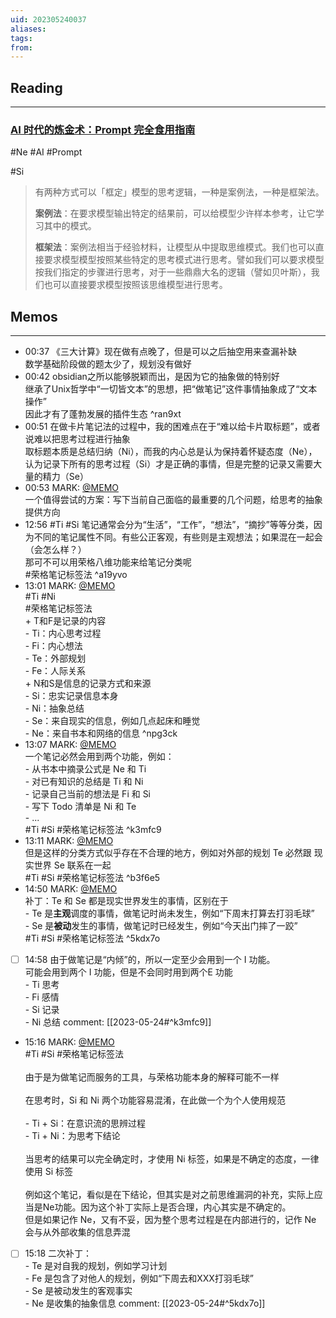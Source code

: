```yaml
---
uid: 202305240037
aliases: 
tags: 
from: 
---
```


## Reading
---

### [AI 时代的炼金术：Prompt 完全食用指南](https://sspai.com/post/79923)
#Ne #AI #Prompt

#Si 
> 有两种方式可以「框定」模型的思考逻辑，一种是案例法，一种是框架法。
> 
> **案例法**：在要求模型输出特定的结果前，可以给模型少许样本参考，让它学习其中的模式。
> 
> **框架法**：案例法相当于经验材料，让模型从中提取思维模式。我们也可以直接要求模型模型按照某些特定的思考模式进行思考。譬如我们可以要求模型按我们指定的步骤进行思考，对于一些鼎鼎大名的逻辑（譬如贝叶斯），我们也可以直接要求模型按照该思维模型进行思考。

## Memos
---

- 00:37 《三大计算》现在做有点晚了，但是可以之后抽空用来查漏补缺<br>数学基础阶段做的题太少了，规划没有做好
- 00:42 obsidian之所以能够脱颖而出，是因为它的抽象做的特别好<br>继承了Unix哲学中“一切皆文本”的思想，把“做笔记”这件事情抽象成了“文本操作”<br>因此才有了蓬勃发展的插件生态  ^ran9xt
- 00:51 在做卡片笔记法的过程中，我的困难点在于“难以给卡片取标题”，或者说难以把思考过程进行抽象<br>取标题本质是总结归纳（Ni），而我的内心总是认为保持着怀疑态度（Ne），认为记录下所有的思考过程（Si）才是正确的事情，但是完整的记录又需要大量的精力（Se）
- 00:53 MARK: [@MEMO](2023052400510012)<br>一个值得尝试的方案：写下当前自己面临的最重要的几个问题，给思考的抽象提供方向
- 12:56 #Ti #Si 笔记通常会分为“生活”，“工作”，“想法”，“摘抄”等等分类，因为不同的笔记属性不同。有些公正客观，有些则是主观想法；如果混在一起会（会怎么样？）<br>那可不可以用荣格八维功能来给笔记分类呢<br>#荣格笔记标签法 ^a19yvo
- 13:01 MARK: [@MEMO](2023052412560014)<br>#Ti #Ni<br>#荣格笔记标签法<br>+ T和F是记录的内容<br>- Ti：内心思考过程<br>- Fi：内心想法<br>- Te：外部规划<br>- Fe：人际关系<br>+ N和S是信息的记录方式和来源<br>- Si：忠实记录信息本身<br>- Ni：抽象总结<br>- Se：来自现实的信息，例如几点起床和睡觉<br>- Ne：来自书本和网络的信息 ^npg3ck
- 13:07 MARK: [@MEMO](2023052413010015)<br>一个笔记必然会用到两个功能，例如：<br>- 从书本中摘录公式是 Ne 和 Ti<br>- 对已有知识的总结是 Ti 和 Ni<br>- 记录自己当前的想法是 Fi 和 Si<br>- 写下 Todo 清单是 Ni 和 Te<br>- ...<br>#Ti #Si #荣格笔记标签法 ^k3mfc9
- 13:11 MARK: [@MEMO](2023052413010015)<br>但是这样的分类方式似乎存在不合理的地方，例如对外部的规划 Te 必然跟 现实世界 Se 联系在一起<br>#Ti #Si #荣格笔记标签法 ^b3f6e5
- 14:50 MARK: [@MEMO](2023052413110030)<br>补丁：Te 和 Se 都是现实世界发生的事情，区别在于<br>- Te 是**主观**调度的事情，做笔记时尚未发生，例如“下周末打算去打羽毛球”<br>- Se 是**被动**发生的事情，做笔记时已经发生，例如“今天出门摔了一跤”<br>#Ti #Si #荣格笔记标签法 ^5kdx7o
- [ ] 14:58 由于做笔记是“内倾”的，所以一定至少会用到一个 I 功能。<br>可能会用到两个 I 功能，但是不会同时用到两个E 功能<br>- Ti 思考<br>- Fi 感情<br>- Si 记录<br>- Ni 总结 comment: [[2023-05-24#^k3mfc9]]
- 15:16 MARK: [@MEMO](2023052413070029)<br>#Ti #Si #荣格笔记标签法<br><br>由于是为做笔记而服务的工具，与荣格功能本身的解释可能不一样<br><br>在思考时，Si 和 Ni 两个功能容易混淆，在此做一个为个人使用规范<br><br>- Ti + Si：在意识流的思辨过程<br>- Ti + Ni：为思考下结论<br><br>当思考的结果可以完全确定时，才使用 Ni 标签，如果是不确定的态度，一律使用 Si 标签<br><br>例如这个笔记，看似是在下结论，但其实是对之前思维漏洞的补充，实际上应当是Ne功能。因为这个补丁实际上是否合理，内心其实是不确定的。<br>但是如果记作 Ne，又有不妥，因为整个思考过程是在内部进行的，记作 Ne 会与从外部收集的信息弄混
- [ ] 15:18 二次补丁：<br>- Te 是对自我的规划，例如学习计划<br>- Fe 是包含了对他人的规划，例如“下周去和XXX打羽毛球”<br>- Se 是被动发生的客观事实<br>- Ne 是收集的抽象信息 comment: [[2023-05-24#^5kdx7o]]